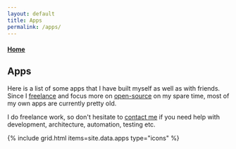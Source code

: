 ```yaml
---
layout: default
title: Apps
permalink: /apps/
---
```


<article>
  <a href="/"><h4>Home</h4></a>
  <h1>Apps</h1>
  <p>
    Here is a list of some apps that I have built myself as well as with friends. Since I <a href="/work">freelance</a> and focus more on <a href="/open-source">open-source</a> on my spare time, most of my own apps are currently pretty old.
  </p>
  <p>
    I do freelance work, so don't hesitate to <a href="mailto:{{site.email}}">contact me</a> if you need help with development, architecture, automation, testing etc.
  </p>
</article>

{% include grid.html items=site.data.apps type="icons" %}